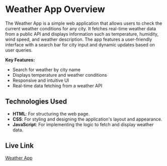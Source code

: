# Weather App Overview

The Weather App is a simple web application that allows users to check the current weather conditions for any city. It fetches real-time weather data from a public API and displays information such as temperature, humidity, wind speed, and weather description. The app features a user-friendly interface with a search bar for city input and dynamic updates based on user queries.

**Key Features:**
- Search for weather by city name
- Displays temperature and weather conditions
- Responsive and intuitive UI
- Real-time data fetching from a weather API


## Technologies Used

- **HTML**: For structuring the web page.
- **CSS**: For styling and designing the application's layout and appearance.
- **JavaScript**: For implementing the logic to fetch and display weather data.



## Live Link


[Weather App](https://sameerprojectsweatherapp01.vercel.app/)
